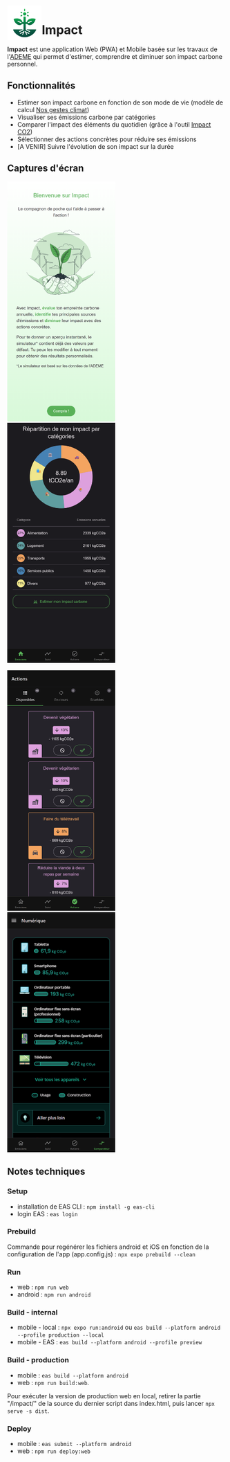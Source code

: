<img align="left" width="80" height="80" src="assets/icon.png" alt="Impact">

# Impact

**Impact** est une application Web (PWA) et Mobile basée sur les travaux de l'[ADEME](https://www.ademe.fr/) qui permet d'estimer, comprendre et diminuer son impact carbone personnel.

## Fonctionnalités

- Estimer son impact carbone en fonction de son mode de vie (modèle de calcul [Nos gestes climat](https://nosgestesclimat.fr/))
- Visualiser ses émissions carbone par catégories
- Comparer l'impact des éléments du quotidien (grâce à l'outil [Impact CO2](https://impactco2.fr/))
- Sélectionner des actions concrètes pour réduire ses émissions
- [A VENIR] Suivre l'évolution de son impact sur la durée

## Captures d'écran

[<img width=250 alt="Emissions" src="docs/screenshots/web/web_1.png?raw=true">](docs/screenshots/web/web_1.png?raw=true)&nbsp;&nbsp;
[<img width=250 alt="Profile" src="docs/screenshots/web/web_2.png?raw=true">](docs/screenshots/web/web_2.png?raw=true)&nbsp;&nbsp;

[<img width=250 alt="Actions" src="docs/screenshots/web/web_5.png?raw=true">](docs/screenshots/web/web_5.png?raw=true)&nbsp;&nbsp;
[<img width=250 alt="Comparateur_Chauffage" src="docs/screenshots/web/web_6.png?raw=true">](docs/screenshots/web/web_6.png?raw=true)

## Notes techniques

### Setup

- installation de EAS CLI : `npm install -g eas-cli`
- login EAS : `eas login`

### Prebuild

Commande pour regénérer les fichiers android et iOS en fonction de la configuration de l'app (app.config.js) : `npx expo prebuild --clean`

### Run

- web : `npm run web`
- android : `npm run android`

### Build - internal

- mobile - local : `npx expo run:android` ou `eas build --platform android --profile production --local`
- mobile - EAS : `eas build --platform android --profile preview`

### Build - production

- mobile : `eas build --platform android`
- web : `npm run build:web`.

Pour exécuter la version de production web en local, retirer la partie "/impact/" de la source du dernier script dans index.html, puis lancer `npx serve -s dist`.

### Deploy

- mobile : `eas submit --platform android`
- web : `npm run deploy:web`
